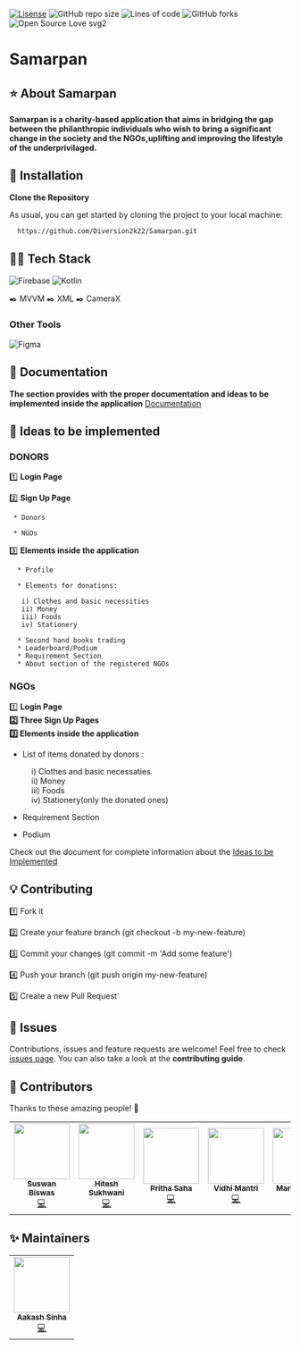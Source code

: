 [![Lisense](https://img.shields.io/apm/l/vim-mode)](https://github.com/prithasaha2722)
![GitHub repo size](https://img.shields.io/github/repo-size/Diversion2k22/Samarpan?style=normal)
![Lines of code](https://img.shields.io/tokei/lines/github/Diversion2k22/Samarpan?color=red&label=Lines%20of%20Code)
![GitHub forks](https://img.shields.io/github/forks/Diversion2k22/Samarpan?style=social)
![Open Source Love svg2](https://badges.frapsoft.com/os/v2/open-source.svg?v=103)
# Samarpan

## ⭐ About Samarpan
**Samarpan is a charity-based application that aims in bridging the gap between the philanthropic individuals who wish to bring a significant change in the society and the NGOs,uplifting and improving the lifestyle of the underprivilaged.**


## 📃 Installation
**Clone the Repository**

As usual, you can get started by cloning the project to your local machine:

```bash
  https://github.com/Diversion2k22/Samarpan.git
```
    
## 🧑‍💻 Tech Stack
![Firebase](https://img.shields.io/badge/firebase-%23039BE5.svg?style=for-the-badge&logo=firebase)
![Kotlin](https://img.shields.io/badge/kotlin-%230095D5.svg?style=for-the-badge&logo=kotlin&logoColor=white)

✒️ MVVM
✒️ XML
✒️ CameraX

### Other Tools
![Figma](https://img.shields.io/badge/figma-%23F24E1E.svg?style=for-the-badge&logo=figma&logoColor=white)



## 📁 Documentation

**The section provides with the proper documentation and ideas to be implemented inside the application**
[Documentation](https://docs.google.com/document/d/1MWGzi4aSHy0WVdcFUYnCEOj0bUHtMP3-KEUHuGplk2I/edit?usp=sharing)  



## 💭 Ideas to be implemented

### DONORS
1️⃣ **Login Page**

2️⃣ **Sign Up Page**

	 * Donors 
	 
	 * NGOs  
	
3️⃣ **Elements inside the application** 

      * Profile  
      
      * Elements for donations:
	  
	   i) Clothes and basic necessities
	   ii) Money    
   	   iii) Foods  
	   iv) Stationery  
         
      * Second hand books trading  
      * Leaderboard/Podium
      * Requirement Section  
      * About section of the registered NGOs

### NGOs
1️⃣ **Login Page  
2️⃣ Three Sign Up Pages  
3️⃣ Elements inside the application**

   * List of items donated by donors : 
	 
	 &nbsp; &nbsp; i) Clothes and basic necessaties   
	  &nbsp; &nbsp; ii) Money  
   	  &nbsp; &nbsp; iii) Foods  
	  &nbsp; &nbsp; iv) Stationery(only the donated ones)  
   * Requirement Section
   * Podium  
    
Check out the document for complete information about the [Ideas to be Implemented](https://docs.google.com/document/d/1jM_qZiC8mtyg2Ie9RheusLiPAMX-tqARf0kUsD8s7vY/edit?usp=sharing)



## 💡 Contributing 

1️⃣ Fork it  

2️⃣ Create your feature branch (git checkout -b my-new-feature) 

3️⃣ Commit your changes (git commit -m 'Add some feature') 

4️⃣ Push your branch (git push origin my-new-feature)

5️⃣ Create a new Pull Request


## 📧 Issues 
Contributions, issues and feature requests are welcome!
Feel free to check [issues page](https://github.com/1HazArd1/Samarpan/issues). You can also take a look at the **contributing guide**.


## 💁 Contributors

Thanks to these amazing people! 👏
<table>
  <tr>
    <td align="center"><a href="https://github.com/Suswan114"><img src="https://avatars.githubusercontent.com/u/67154528?v=4" width="100px;" alt=""/><br /><sub><b>Suswan Biswas</b></sub></a><br /><a href="" title="Code">💻</a></td>
    <td align="center"><a href="https://github.com/Hiteshsukhwani29"><img src="https://avatars.githubusercontent.com/u/55627571?v=4" width="100px;" alt=""/><br /><sub><b>Hitesh Sukhwani</b></sub></a><br /><a href="" title="Code">💻</a></td>
    <td align="center"><a href="https://github.com/prithasaha2722"><img src="https://avatars.githubusercontent.com/u/96041483?v=4" width="100px;" alt=""/><br /><sub><b>Pritha Saha</b></sub></a><br /><a href="" title="Code">💻</a></td>
    <td align="center"><a href="https://github.com/vmantri83"><img src="https://avatars.githubusercontent.com/u/92944931?v=4" width="100px;" alt=""/><br /><sub><b>Vidhi Mantri</b></sub></a><br /><a href="" title="Code">💻</a></td>
    <td align="center"><a href="https://github.com/Manasvi-Vats"><img src="https://avatars.githubusercontent.com/u/70485365?v=4" width="100px;" alt=""/><br /><sub><b>Manasvi Vats</b></sub></a><br /><a href="" title="Code">💻</a></td>
    <td align="center"><a href="https://github.com/Rohit-554"><img src="https://avatars.githubusercontent.com/u/48874687?v=4" width="100px;" alt=""/><br /><sub><b>Rohit Kumar</b></sub></a><br /><a href="" title="Code">💻</a></td>
   
  </tr>
</table>



## ✨ Maintainers


<!-- ALL-CONTRIBUTORS-LIST:START - Do not remove or modify this section -->
<!-- prettier-ignore-start -->
<!-- markdownlint-disable -->
<table>
  <tr>
    <td align="center"><a href="http:// https://github.com/1HazArd1"><img src="https://avatars.githubusercontent.com/u/77063438?v=4" width="100px;" alt=""/><br /><sub><b>Aakash Sinha</b></sub></a><br /><a href="" title="Code">💻</a></td>
    
   
  </tr>
</table>

<!-- markdownlint-restore -->
<!-- prettier-ignore-end -->

<!-- ALL-CONTRIBUTORS-LIST:END -->

